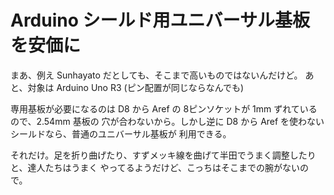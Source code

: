 # Arduino シールド用ユニバーサル基板を安価に

まあ、例え Sunhayato だとしても、そこまで高いものではないんだけど。
あと、対象は Arduino Uno R3 (ピン配置が同じならなんでも)

専用基板が必要になるのは D8 から Aref の 8ピンソケットが 1mm ずれているので、2.54mm 基板の
穴が合わないから。しかし逆に D8 から Aref を使わないシールドなら、普通のユニバーサル基板が
利用できる。

それだけ。足を折り曲げたり、すずメッキ線を曲げて半田でうまく調整したりと、達人たちはうまく
やってるようだけど、こっちはそこまでの腕がないので。
